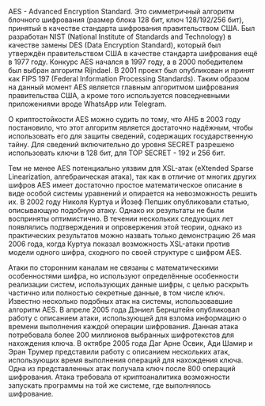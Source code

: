 AES - Advanced Encryption Standard. Это симметричный алгоритм блочного шифрования (размер блока 128 бит, ключ 128/192/256 бит), принятый в качестве стандарта шифрования 
правительством США. Был разработан NIST (National Institute of Standards and Technology) в качестве замены DES (Data Encryption Standard), который был утверждён правительством США
в качестве стандарта шифрования ещё в 1977 году.
Конкурс AES начался в 1997 году, а в 2000 победителем был выбран алгоритм Rijndael. В 2001 проект был опубликован и принят как FIPS 197 (Federal Information Processing Standards).
Таким образом на данный момент AES является главным алгоритмом шифрования правительства США, а кроме того используется повседневными приложениями вроде WhatsApp или Telegram.

О криптостойкости AES  можно судить по тому, что АНБ в 2003 году постановило, что этот алгоритм является достаточно надёжным, чтобы использовать его для защиты сведений, содержащих
государственную тайну. Для сведений включительно до уровня SECRET разрешено использовать ключи в 128 бит, для TOP SECRET - 192 и 256 бит.

Тем не менее AES потенциально уязвим для XSL-атак (eXtended Sparse Linearization, алгебраическая атака), так как в отличие от многих других шифров AES имеет достаточно простое 
математическое описание в виде особой системы уравнений и опирается на невозможность решить их. В 2002 году Николя Куртуа и Йозеф Пепшик опубликовали статью, описывающую 
подобную атаку. Однако их результаты не были восприняты оптимистично. В течении нескольких следующих лет появлялись подтверждения и опровержения этой теории, однако из 
практических результатов можно назвать только демонстрацию 26 мая 2006 года, когда Куртуа показал возможность XSL-атаки против модели одного шифра, сходного по своей структуре 
с шифром AES.

Атаки по сторонним каналам не связаны с математическими особенностями шифра, но используют определённые особенности реализации систем, использующих данные шифры, с целью раскрыть 
частично или полностью секретные данные, в том числе ключ. Известно несколько подобных атак на системы, использовавшие алгоритм AES. В апреле 2005 года Дэниел Бернштейн 
опубликовал работу с описанием атаки, использующей для взлома информацию о времени выполнения каждой операции шифрования. Данная атака потребовала более 200 миллионов выбранных 
шифротекстов для нахождения ключа. В октябре 2005 года Даг Арне Освик, Ади Шамир и Эран Трумер представили работу с описанием нескольких атак, использующих время выполнения 
операций для нахождения ключа. Одна из представленных атак получала ключ после 800 операций шифрования. Атака требовала от криптоаналитика возможности запускать 
программы на той же системе, где выполнялось шифрование.
